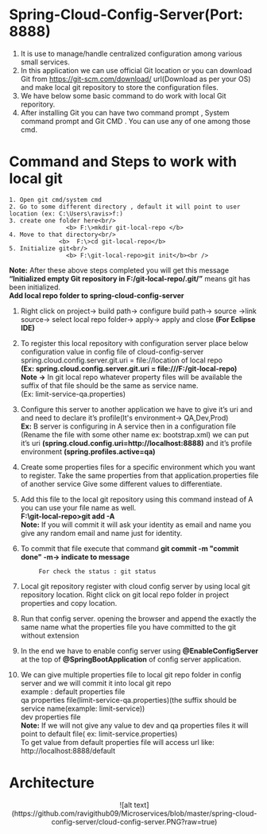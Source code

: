 # Spring-Cloud-Config-Server(Port: 8888)

 1. It is use to manage/handle centralized configuration among various small services.
 2. In this application we can use official Git location or you can download Git from https://git-scm.com/download/ url(Download as per your OS) and make local git repository to store the configuration files.
 3. We have below some basic command to do work with local Git reporitory.
 4. After installing Git you can have two command prompt , System command prompt and Git CMD . You can use any of one among those cmd.
 # Command and Steps to work with local git				
    1. Open git cmd/system cmd
    2. Go to some different directory , default it will point to user location (ex: C:\Users\ravis>f:)
    3. create one folder here<br/>
			        <b> F:\>mkdir git-local-repo </b>
    4. Move to that directory<br/>
			      <b>  F:\>cd git-local-repo</b>
    5. Initialize git<br/>
			        <b> F:\git-local-repo>git init</b><br />
<b>Note:</b> After these above steps completed you will get this message <b>“Initialized empty Git repository in F:/git-local-repo/.git/”</b> means git has been initialized.<br/>
<b>Add local repo folder to spring-cloud-config-server </b><br/>
1. Right click on project-> build path-> configure build path-> source ->link source-> select local repo folder-> apply-> apply and close <b>(For Eclipse IDE)</b>
2. To register this local repository with configuration server place below configuration value in config file of cloud-config-server<br/>
spring.cloud.config.server.git.uri = file://location of local repo<br/>
 <b>(Ex: spring.cloud.config.server.git.uri = file:///F:/git-local-repo)</b><br/>
 <b>Note →</b> In git local repo whatever property files will be available the suffix of that file should be the same as service name.<br/>
(Ex: limit-service-qa.properties)
3. Configure this server to another application we have to give it’s uri and and need to declare it’s profile(It's environment-> QA,Dev,Prod)<br/>
<b>Ex:</b> B server is configuring in A service then in a configuration file (Rename the file with some other name ex: bootstrap.xml) we can put it’s uri <b>(spring.cloud.config.uri=http://localhost:8888)</b>
and it’s profile environment <b>(spring.profiles.active=qa)</b>
4. Create some properties files for a specific environment which you want to register. Take the same properties from that application.properties file of another  service Give some different values to differentiate.
5. Add this file to the local git repository using this command instead of A you can use your file name as well.<br/>
		   <b> F:\git-local-repo>git add -A</b><br/>
      <b>Note:</b> If you will commit it will ask your identity  as email and name you give any random email and name just for identity.
6. To commit that file execute that command
			<b>git commit -m "commit done"
			-m-> indicate to message</b>
      
			For check the status : git status
5. Local git repository register with cloud config server by using local git repository location. Right click on git local repo folder in project properties and copy location.	 
6. Run that config server. opening the browser and append the exactly the same name what the properties file you have committed to the git without extension		 
7. In the end we have to enable config server  using <b>@EnableConfigServer</b> at the top of <b>@SpringBootApplication</b> of config server application.
8. We can give multiple properties file to local git repo folder in config server and we will commit it into local git repo<br/>
	example : default properties file<br/>
		      qa properties file(limit-service-qa.properties)(the suffix should be service name(example: limit-service))<br/>
			    dev properties file<br/>
         <b> Note:</b> If we will not give any value to dev and qa properties files it will point to default file( ex: limit-service.properties)<br/>
         To get value from default properties file will access url like: http://localhost:8888/default
	 
# Architecture 
<p align="center">
![alt text](https://github.com/ravigithub09/Microservices/blob/master/spring-cloud-config-server/cloud-config-server.PNG?raw=true)
         </p>










      



